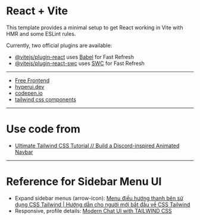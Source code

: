 # React + Vite

This template provides a minimal setup to get React working in Vite with HMR and some ESLint rules.

Currently, two official plugins are available:

- [@vitejs/plugin-react](https://github.com/vitejs/vite-plugin-react/blob/main/packages/plugin-react/README.md) uses [Babel](https://babeljs.io/) for Fast Refresh
- [@vitejs/plugin-react-swc](https://github.com/vitejs/vite-plugin-react-swc) uses [SWC](https://swc.rs/) for Fast Refresh

---
- [Free Frontend](https://freefrontend.com/)
- [hyperui.dev](https://www.hyperui.dev/)
- [codepen.io](https://codepen.io/)
- [tailwind css components](https://dev.to/cruip/25-places-where-you-can-get-free-tailwind-css-components-47lm#Tailwind%20Design)
---
# Use code from
- [Ultimate Tailwind CSS Tutorial // Build a Discord-inspired Animated Navbar](https://youtu.be/pfaSUYaSgRo)
---
# Reference for Sidebar Menu UI
- Expand sidebar menus (arrow-icon): [Menu điều hướng thanh bên sử dụng CSS Tailwind | Hướng dẫn cho người mới bắt đầu về CSS Tailwind](https://youtu.be/MszSqhEw__8)
- Responsive, profile details: [Modern Chat UI with TAILWIND CSS](https://youtu.be/x_Tm6vUvi2k)